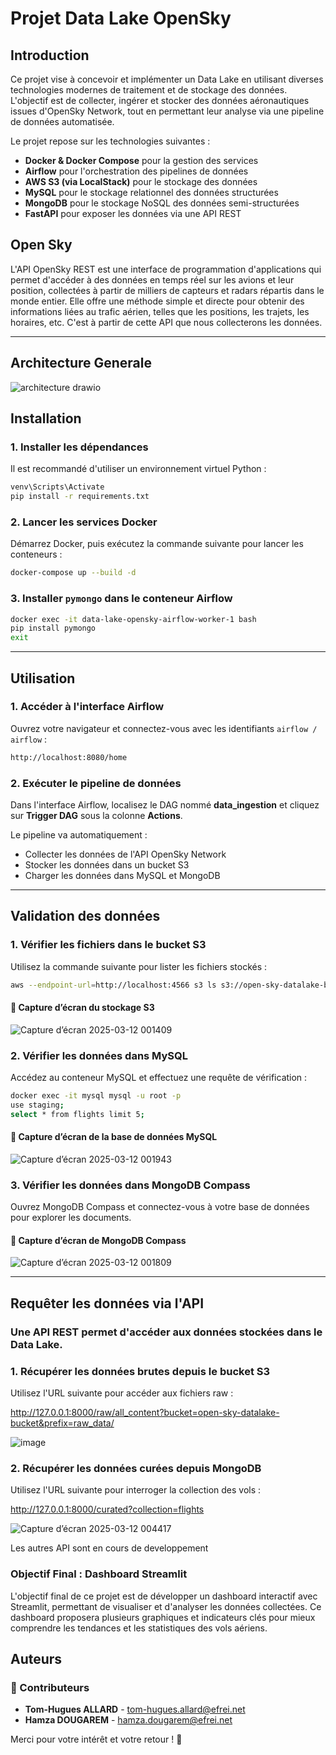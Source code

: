 # Projet Data Lake OpenSky

## Introduction
Ce projet vise à concevoir et implémenter un Data Lake en utilisant diverses technologies modernes de traitement et de stockage des données. L'objectif est de collecter, ingérer et stocker des données aéronautiques issues d'OpenSky Network, tout en permettant leur analyse via une pipeline de données automatisée.

Le projet repose sur les technologies suivantes :
- **Docker & Docker Compose** pour la gestion des services
- **Airflow** pour l'orchestration des pipelines de données
- **AWS S3 (via LocalStack)** pour le stockage des données
- **MySQL** pour le stockage relationnel des données structurées
- **MongoDB** pour le stockage NoSQL des données semi-structurées
- **FastAPI** pour exposer les données via une API REST

## Open Sky

L'API OpenSky REST est une interface de programmation d'applications qui permet d'accéder à des données en temps réel sur les avions et leur position, collectées à partir de milliers de capteurs et radars répartis dans le monde entier. Elle offre une méthode simple et directe pour obtenir des informations liées au trafic aérien, telles que les positions, les trajets, les horaires, etc. C'est à partir de cette API que nous collecterons les données.

---

## Architecture Generale 

![architecture drawio](https://github.com/user-attachments/assets/16df8122-bb68-41ed-abbe-1ab07e5ae92b)



## Installation

### 1. Installer les dépendances
Il est recommandé d'utiliser un environnement virtuel Python :

```sh
venv\Scripts\Activate  
pip install -r requirements.txt
```

### 2. Lancer les services Docker
Démarrez Docker, puis exécutez la commande suivante pour lancer les conteneurs :

```sh
docker-compose up --build -d
```

### 3. Installer `pymongo` dans le conteneur Airflow

```sh
docker exec -it data-lake-opensky-airflow-worker-1 bash
pip install pymongo
exit
```

---

## Utilisation

### 1. Accéder à l'interface Airflow
Ouvrez votre navigateur et connectez-vous avec les identifiants `airflow / airflow` :

```sh
http://localhost:8080/home
```

### 2. Exécuter le pipeline de données
Dans l'interface Airflow, localisez le DAG nommé **data_ingestion** et cliquez sur **Trigger DAG** sous la colonne **Actions**.

Le pipeline va automatiquement :
- Collecter les données de l'API OpenSky Network
- Stocker les données dans un bucket S3
- Charger les données dans MySQL et MongoDB

---

## Validation des données

### 1. Vérifier les fichiers dans le bucket S3
Utilisez la commande suivante pour lister les fichiers stockés :

```sh
aws --endpoint-url=http://localhost:4566 s3 ls s3://open-sky-datalake-bucket/ --recursive
```

#### 📸 Capture d’écran du stockage S3 
![Capture d’écran 2025-03-12 001409](https://github.com/user-attachments/assets/b9ab4a73-306a-47a1-bee2-d50463e2efa0)


### 2. Vérifier les données dans MySQL
Accédez au conteneur MySQL et effectuez une requête de vérification :

```sh
docker exec -it mysql mysql -u root -p 
use staging;
select * from flights limit 5;
```

#### 📸 Capture d’écran de la base de données MySQL 

![Capture d’écran 2025-03-12 001943](https://github.com/user-attachments/assets/f9209abf-f9d8-4b69-a3ee-878070f6fba2)

### 3. Vérifier les données dans MongoDB Compass
Ouvrez MongoDB Compass et connectez-vous à votre base de données pour explorer les documents.

#### 📸 Capture d’écran de MongoDB Compass 

![Capture d’écran 2025-03-12 001809](https://github.com/user-attachments/assets/0180961a-d87f-4b38-aa3d-a6e9dba8bf17)

---
## Requêter les données via l'API

### Une API REST permet d'accéder aux données stockées dans le Data Lake.

### 1. Récupérer les données brutes depuis le bucket S3

Utilisez l'URL suivante pour accéder aux fichiers raw :

http://127.0.0.1:8000/raw/all_content?bucket=open-sky-datalake-bucket&prefix=raw_data/

![image](https://github.com/user-attachments/assets/2e16357e-c53d-4a18-bdc9-0f07726d0fb2)


### 2. Récupérer les données curées depuis MongoDB

Utilisez l'URL suivante pour interroger la collection des vols :

http://127.0.0.1:8000/curated?collection=flights

![Capture d’écran 2025-03-12 004417](https://github.com/user-attachments/assets/2fc3b038-4578-40f9-a6ac-1c838bbd8f67)

Les autres API sont en cours de developpement 

### Objectif Final : Dashboard Streamlit

L'objectif final de ce projet est de développer un dashboard interactif avec Streamlit, permettant de visualiser et d'analyser les données collectées. Ce dashboard proposera plusieurs graphiques et indicateurs clés pour mieux comprendre les tendances et les statistiques des vols aériens.



## Auteurs

### 👥 Contributeurs
- **Tom-Hugues ALLARD** - [tom-hugues.allard@efrei.net](mailto:tom-hugues.allard@efrei.net)  
- **Hamza DOUGAREM** - [hamza.dougarem@efrei.net](mailto:hamza.dougarem@efrei.net)

Merci pour votre intérêt et votre retour ! 🚀




